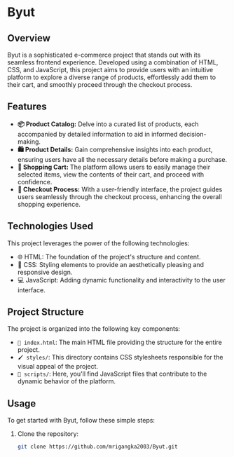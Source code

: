 # Byut

## Overview

Byut is a sophisticated e-commerce project that stands out with its seamless frontend experience. Developed using a combination of HTML, CSS, and JavaScript, this project aims to provide users with an intuitive platform to explore a diverse range of products, effortlessly add them to their cart, and smoothly proceed through the checkout process.

## Features

- **📦 Product Catalog:** Delve into a curated list of products, each accompanied by detailed information to aid in informed decision-making.
- **🛍️ Product Details:** Gain comprehensive insights into each product, ensuring users have all the necessary details before making a purchase.
- **🛒 Shopping Cart:** The platform allows users to easily manage their selected items, view the contents of their cart, and proceed with confidence.
- **🛒 Checkout Process:** With a user-friendly interface, the project guides users seamlessly through the checkout process, enhancing the overall shopping experience.

## Technologies Used

This project leverages the power of the following technologies:

- 🌐 HTML: The foundation of the project's structure and content.
- 🎨 CSS: Styling elements to provide an aesthetically pleasing and responsive design.
- 💻 JavaScript: Adding dynamic functionality and interactivity to the user interface.

## Project Structure

The project is organized into the following key components:

- `📄 index.html`: The main HTML file providing the structure for the entire project.
- `🖌️ styles/`: This directory contains CSS stylesheets responsible for the visual appeal of the project.
- `🧩 scripts/`: Here, you'll find JavaScript files that contribute to the dynamic behavior of the platform.

## Usage

To get started with Byut, follow these simple steps:

1. Clone the repository:

   ```bash
   git clone https://github.com/mrigangka2003/Byut.git
